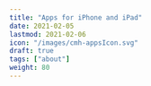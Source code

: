 ```yaml
---
title: "Apps for iPhone and iPad"
date: 2021-02-05
lastmod: 2021-02-06
icon: "/images/cmh-appsIcon.svg"
draft: true
tags: ["about"]
weight: 80
---
```

